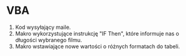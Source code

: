# VBA
1. Kod wysyłający maile. 
2. Makro wykorzystujące instrukcję "IF Then", które informuje nas o długości wybranego filmu. 
3. Makro wstawiające nowe wartości o różnych formatach do tabeli. 
